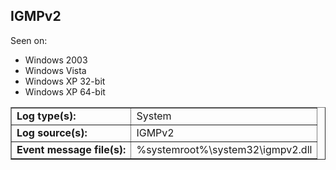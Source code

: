 ## IGMPv2

Seen on:
* Windows 2003
* Windows Vista
* Windows XP 32-bit
* Windows XP 64-bit

<table border="1" class="docutils">
  <tbody>
    <tr>
      <td><b>Log type(s):</b></td>
      <td>System</td>
    </tr>
    <tr>
      <td><b>Log source(s):</b></td>
      <td>IGMPv2</td>
    </tr>
    <tr>
      <td><b>Event message file(s):</b></td>
      <td>%systemroot%\system32\igmpv2.dll</td>
    </tr>
  </tbody>
</table>

&nbsp;

